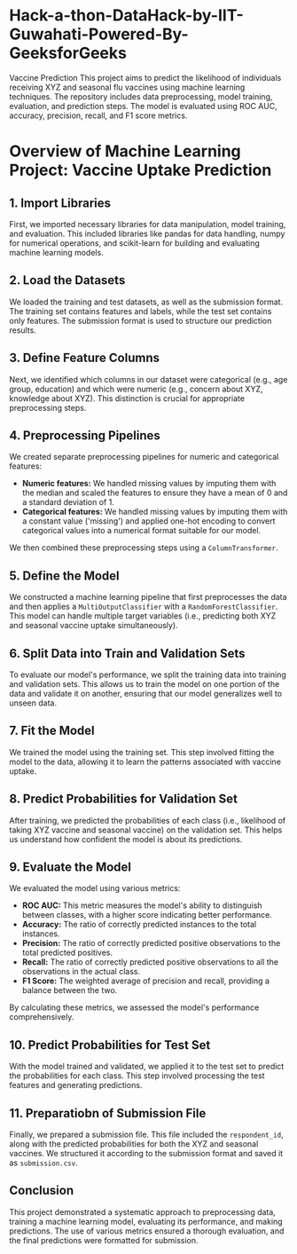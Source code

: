 # Hack-a-thon-DataHack-by-IIT-Guwahati-Powered-By-GeeksforGeeks
Vaccine Prediction This project aims to predict the likelihood of individuals receiving XYZ and seasonal flu vaccines using machine learning techniques. The repository includes data preprocessing, model training, evaluation, and prediction steps. The model is evaluated using ROC AUC, accuracy, precision, recall, and F1 score metrics.
# Overview of  Machine Learning Project: Vaccine Uptake Prediction

## 1. Import Libraries
First, we imported necessary libraries for data manipulation, model training, and evaluation. This included libraries like pandas for data handling, numpy for numerical operations, and scikit-learn for building and evaluating machine learning models.

## 2. Load the Datasets
We loaded the training and test datasets, as well as the submission format. The training set contains features and labels, while the test set contains only features. The submission format is used to structure our prediction results.

## 3. Define Feature Columns
Next, we identified which columns in our dataset were categorical (e.g., age group, education) and which were numeric (e.g., concern about XYZ, knowledge about XYZ). This distinction is crucial for appropriate preprocessing steps.

## 4. Preprocessing Pipelines
We created separate preprocessing pipelines for numeric and categorical features:

- **Numeric features:** We handled missing values by imputing them with the median and scaled the features to ensure they have a mean of 0 and a standard deviation of 1.
- **Categorical features:** We handled missing values by imputing them with a constant value ('missing') and applied one-hot encoding to convert categorical values into a numerical format suitable for our model.

We then combined these preprocessing steps using a `ColumnTransformer`.

## 5. Define the Model
We constructed a machine learning pipeline that first preprocesses the data and then applies a `MultiOutputClassifier` with a `RandomForestClassifier`. This model can handle multiple target variables (i.e., predicting both XYZ and seasonal vaccine uptake simultaneously).

## 6. Split Data into Train and Validation Sets
To evaluate our model's performance, we split the training data into training and validation sets. This allows us to train the model on one portion of the data and validate it on another, ensuring that our model generalizes well to unseen data.

## 7. Fit the Model
We trained the model using the training set. This step involved fitting the model to the data, allowing it to learn the patterns associated with vaccine uptake.

## 8. Predict Probabilities for Validation Set
After training, we predicted the probabilities of each class (i.e., likelihood of taking XYZ vaccine and seasonal vaccine) on the validation set. This helps us understand how confident the model is about its predictions.

## 9. Evaluate the Model
We evaluated the model using various metrics:

- **ROC AUC:** This metric measures the model's ability to distinguish between classes, with a higher score indicating better performance.
- **Accuracy:** The ratio of correctly predicted instances to the total instances.
- **Precision:** The ratio of correctly predicted positive observations to the total predicted positives.
- **Recall:** The ratio of correctly predicted positive observations to all the observations in the actual class.
- **F1 Score:** The weighted average of precision and recall, providing a balance between the two.

By calculating these metrics, we assessed the model's performance comprehensively.

## 10. Predict Probabilities for Test Set
With the model trained and validated, we applied it to the test set to predict the probabilities for each class. This step involved processing the test features and generating predictions.

## 11. Preparatiobn of Submission File
Finally, we prepared a submission file. This file included the `respondent_id`, along with the predicted probabilities for both the XYZ and seasonal vaccines. We structured it according to the submission format and saved it as `submission.csv`.

## Conclusion
This project demonstrated a systematic approach to preprocessing data, training a machine learning model, evaluating its performance, and making predictions. The use of various metrics ensured a thorough evaluation, and the final predictions were formatted for submission.
